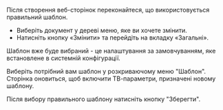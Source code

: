 Після створення веб-сторінок переконайтеся, що використовується правильний шаблон.

- Виберіть документ у дереві меню, яке ви хочете змінити.
- Натисніть кнопку «Змінити» та перейдіть на вкладку «Загальні».

Шаблон вже буде вибраний - це налаштування за замовчуванням, яке встановлене в системній конфігурації.

Виберіть потрібний вам шаблон у розкриваючому меню "Шаблон". Сторінка оновиться, щоб включити ТВ-параметри, призначені новому шаблону.

Після вибору правильного шаблону натисніть кнопку "Зберегти".